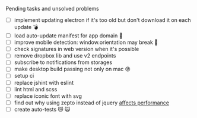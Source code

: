 Pending tasks and unsolved problems
- [ ] implement updating electron if it's too old but don't download it on each update :bomb: 
- [ ] load auto-update manifest for app domain :imp:
- [ ] improve mobile detection: window.orientation may break :imp:
- [ ] check signatures in web version when it's possible 
- [ ] remove dropbox lib and use v2 endpoints
- [ ] subscribe to notifications from storages
- [ ] make desktop build passing not only on mac :rage: 
- [ ] setup ci 
- [ ] replace jshint with eslint
- [ ] lint html and scss 
- [ ] replace iconic font with svg 
- [ ] find out why using zepto instead of jquery [affects performance](https://github.com/madrobby/zepto/issues/1169)
- [ ] create auto-tests :crying_cat_face: :scream_cat: 